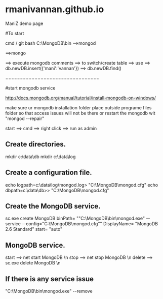rmanivannan.github.io
=====================

ManiZ demo page


#To start

cmd / git bash
C:\MongoDB\bin
==>mongod

==>mongo

==> execute mongodb comments
==> to switch/create table ==> use <db name>
==> db.newDB.insert({'mani':'vannan'})
==> db.newDB.find()

================================

#start mongodb service

http://docs.mongodb.org/manual/tutorial/install-mongodb-on-windows/

make sure ur mongodb installation folder place outside programe files folder so that access issues will not be there or restart the mongodb wit "mongod --repair"

start ==> cmd ==> right click ==> run as admin

Create directories.
------------------
mkdir c:\data\db
mkdir c:\data\log

Create a configuration file.
----------------------------
echo logpath=c:\data\log\mongod.log> "C:\MongoDB\mongod.cfg"
echo dbpath=c:\data\db>> "C:\MongoDB\mongod.cfg"

Create the MongoDB service.
---------------------------
sc.exe create MongoDB binPath= "\"C:\MongoDB\bin\mongod.exe\" --service --config=\"C:\MongoDB\mongod.cfg\"" DisplayName= "MongoDB 2.6 Standard" start= "auto"


MongoDB service.
--------------------------
start  ==> net start MongoDB \n
stop   ==> net stop MongoDB \n
delete ==> sc.exe delete MongoDB \n


If there is any service issue 
---------------------------------
"C:\MongoDB\bin\mongod.exe" --remove


